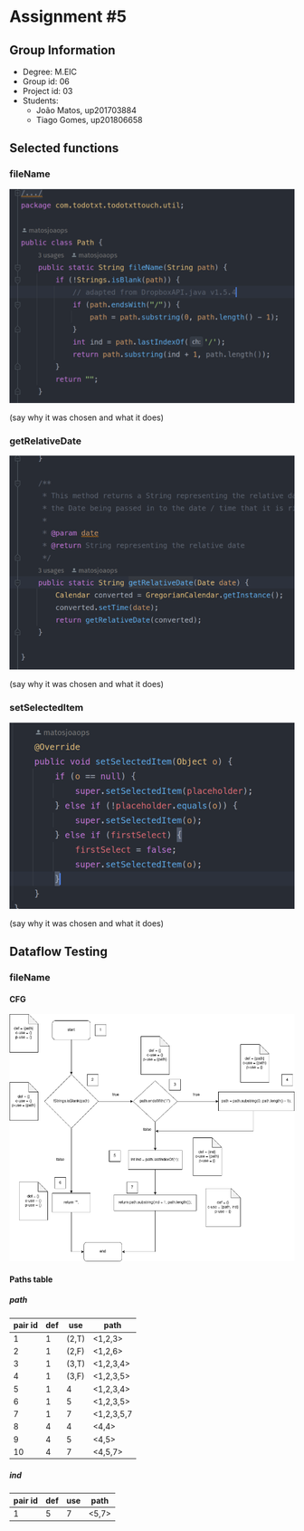 # Assignment #5

## Group Information

- Degree: M.EIC
- Group id: 06
- Project id: 03
- Students:
  - João Matos, up201703884
  - Tiago Gomes, up201806658

## Selected functions

### fileName

![](./images/fileName.png)

(say why it was chosen and what it does)

### getRelativeDate

![](./images/getRelativeDate.png)

(say why it was chosen and what it does)

### setSelectedItem

![](./images/setSelectedItem.png)

(say why it was chosen and what it does)

## Dataflow Testing

### fileName

#### CFG

![](./images/fileName_cfg.png)

#### Paths table

##### path

| pair id | def | use   | path       |
| ------- | --- | ----- | ---------- |
| 1       | 1   | (2,T) | <1,2,3>    |
| 2       | 1   | (2,F) | <1,2,6>    |
| 3       | 1   | (3,T) | <1,2,3,4>  |
| 4       | 1   | (3,F) | <1,2,3,5>  |
| 5       | 1   | 4     | <1,2,3,4>  |
| 6       | 1   | 5     | <1,2,3,5>  |
| 7       | 1   | 7     | <1,2,3,5,7 |
| 8       | 4   | 4     | <4,4>      |
| 9       | 4   | 5     | <4,5>      |
| 10      | 4   | 7     | <4,5,7>    |

##### ind

| pair id | def | use | path  |
| ------- | --- | --- | ----- |
| 1       | 5   | 7   | <5,7> |

